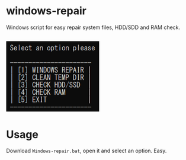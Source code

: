 # windows-repair
Windows script for easy repair system files, HDD/SDD and RAM check.
## ![screen](screen.png)
# Usage
Download `Windows-repair.bat`, open it and select an option. Easy.
